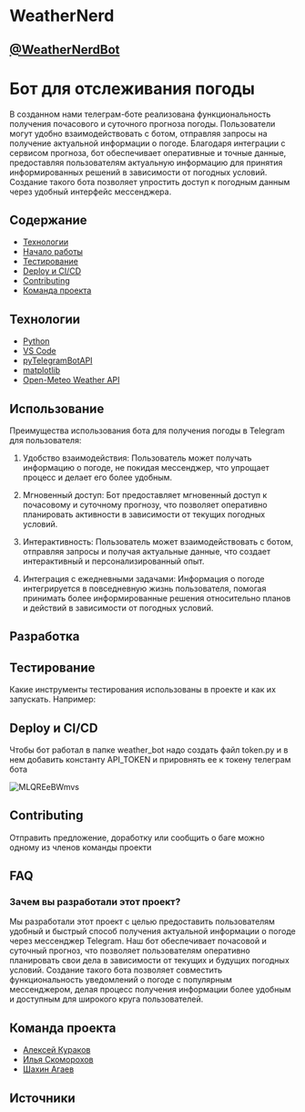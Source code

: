 # WeatherNerd
## [@WeatherNerdBot](https://telegram.me/WeatherNerdBot)
# Бот для отслеживания погоды
В созданном нами телеграм-боте реализована функциональность получения почасового и суточного прогноза погоды. Пользователи могут удобно взаимодействовать с ботом, отправляя запросы на получение актуальной информации о погоде. Благодаря интеграции с сервисом прогноза, бот обеспечивает оперативные и точные данные, предоставляя пользователям актуальную информацию для принятия информированных решений в зависимости от погодных условий. Создание такого бота позволяет упростить доступ к погодным данным через удобный интерфейс мессенджера.

## Содержание
- [Технологии](#технологии)
- [Начало работы](#начало-работы)
- [Тестирование](#тестирование)
- [Deploy и CI/CD](#deploy-и-ci/cd)
- [Contributing](#contributing)
- [Команда проекта](#команда-проекта)

## Технологии
- [Python](https://www.python.org/)
- [VS Code](https://code.visualstudio.com/)
- [pyTelegramBotAPI](https://pypi.org/project/pyTelegramBotAPI/)
- [matplotlib](https://matplotlib.org/)
- [Open-Meteo Weather API](https://open-meteo.com/)

## Использование
Преимущества использования бота для получения погоды в Telegram для пользователя:

1. Удобство взаимодействия: Пользователь может получать информацию о погоде, не покидая мессенджер, что упрощает процесс и делает его более удобным.

2. Мгновенный доступ: Бот предоставляет мгновенный доступ к почасовому и суточному прогнозу, что позволяет оперативно планировать активности в зависимости от текущих погодных условий.

3. Интерактивность: Пользователь может взаимодействовать с ботом, отправляя запросы и получая актуальные данные, что создает интерактивный и персонализированный опыт.

4. Интеграция с ежедневными задачами: Информация о погоде интегрируется в повседневную жизнь пользователя, помогая принимать более информированные решения относительно планов и действий в зависимости от погодных условий.

## Разработка


## Тестирование
Какие инструменты тестирования использованы в проекте и как их запускать. Например:


## Deploy и CI/CD
Чтобы бот работал в папке weather_bot надо создать файл token.py и в нем добавить константу API_TOKEN и прировнять ее к токену телеграм бота

![MLQREeBWmvs](https://github.com/AlxKrk/WeatherNerd/assets/145109375/f53af68d-a258-4cb4-89bc-10c467911295)

## Contributing
Отправить предложение, доработку или сообщить о баге можно одному из членов команды проекти

## FAQ 

### Зачем вы разработали этот проект?
Мы разработали этот проект с целью предоставить пользователям удобный и быстрый способ получения актуальной информации о погоде через мессенджер Telegram. Наш бот обеспечивает почасовой и суточный прогноз, что позволяет пользователям оперативно планировать свои дела в зависимости от текущих и будущих погодных условий. Создание такого бота позволяет совместить функциональность уведомлений о погоде с популярным мессенджером, делая процесс получения информации более удобным и доступным для широкого круга пользователей.

## Команда проекта

- [Алексей Кураков](https://vk.com/id304862708)
- [Илья Скоморохов](https://vk.com/lekasy)
- [Шахин Агаев](https://vk.com/sahinagaev)

## Источники

